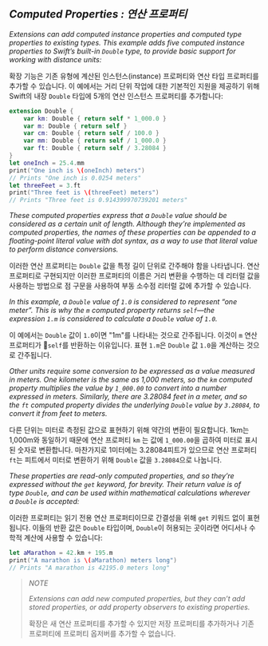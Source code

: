 ## *Computed Properties : 연산 프로퍼티*

*Extensions can add computed instance properties and computed type properties to existing types. This example adds five computed instance properties to Swift’s built-in `Double` type, to provide basic support for working with distance units:*

확장 기능은 기존 유형에 계산된 인스턴스(instance) 프로퍼티와 연산 타입 프로퍼티를 추가할 수 있습니다. 이 예에서는 거리 단위 작업에 대한 기본적인 지원을 제공하기 위해 Swift의 내장 `Double` 타입에 5개의 연산 인스턴스 프로퍼티를 추가합니다:

```swift
extension Double {
    var km: Double { return self * 1_000.0 }
    var m: Double { return self }
    var cm: Double { return self / 100.0 }
    var mm: Double { return self / 1_000.0 }
    var ft: Double { return self / 3.28084 }
}
let oneInch = 25.4.mm
print("One inch is \(oneInch) meters")
// Prints "One inch is 0.0254 meters"
let threeFeet = 3.ft
print("Three feet is \(threeFeet) meters")
// Prints "Three feet is 0.914399970739201 meters"
```

*These computed properties express that a `Double` value should be considered as a certain unit of length. Although they’re implemented as computed properties, the names of these properties can be appended to a floating-point literal value with dot syntax, as a way to use that literal value to perform distance conversions.*

이러한 연산 프로퍼티는 `Double` 값을 특정 길이 단위로 간주해야 함을 나타냅니다. 연산 프로퍼티로 구현되지만 이러한 프로퍼티의 이름은 거리 변환을 수행하는 데 리터럴 값을 사용하는 방법으로 점 구문을 사용하여 부동 소수점 리터럴 값에 추가할 수 있습니다.

*In this example, a `Double` value of `1.0` is considered to represent “one meter”. This is why the `m` computed property returns `self`—the expression `1.m` is considered to calculate a `Double` value of `1.0`.*

이 예에서는 `Double` 값이 `1.0`이면 "1m"를 나타내는 것으로 간주됩니다. 이것이 `m` 연산 프로퍼티가 `self`를 반환하는 이유입니다. 표현 `1.m`은 `Double` 값 `1.0`을 계산하는 것으로 간주됩니다.

*Other units require some conversion to be expressed as a value measured in meters. One kilometer is the same as 1,000 meters, so the `km` computed property multiplies the value by `1_000.00` to convert into a number expressed in meters. Similarly, there are 3.28084 feet in a meter, and so the `ft` computed property divides the underlying `Double` value by `3.28084`, to convert it from feet to meters.*

다른 단위는 미터로 측정된 값으로 표현하기 위해 약간의 변환이 필요합니다. 1km는 1,000m와 동일하기 때문에 연산 프로퍼티 `km` 는 값에 `1_000.00`을 곱하여 미터로 표시된 숫자로 변환합니다. 마찬가지로 1미터에는 3.28084피트가 있으므로 연산 프로퍼티 `ft`는 피트에서 미터로 변환하기 위해 `Double` 값을 `3.28084`으로 나눕니다.

*These properties are read-only computed properties, and so they’re expressed without the `get` keyword, for brevity. Their return value is of type `Double`, and can be used within mathematical calculations wherever a `Double` is accepted:*

이러한 프로퍼티는 읽기 전용 연산 프로퍼티이므로 간결성을 위해 `get` 키워드 없이 표현됩니다. 이들의 반환 값은 `Double` 타입이며, `Double`이 허용되는 곳이라면 어디서나 수학적 계산에 사용할 수 있습니다:

```swift
let aMarathon = 42.km + 195.m
print("A marathon is \(aMarathon) meters long")
// Prints "A marathon is 42195.0 meters long"
```

> *NOTE*
> 
> *Extensions can add new computed properties, but they can’t add stored properties, or add property observers to existing properties.*
> 
> 확장은 새 연산 프로퍼티를 추가할 수 있지만 저장 프로퍼티를 추가하거나 기존 프로퍼티에 프로퍼티 옵저버를 추가할 수 없습니다.


